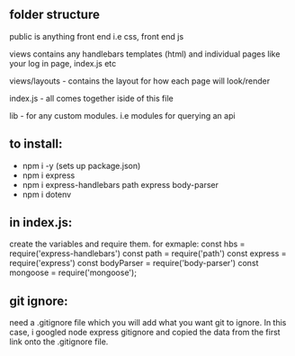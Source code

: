## folder structure

public is anything front end i.e css, front end js

views contains any handlebars templates (html) and individual pages like your log in page, index.js etc

views/layouts - contains the layout for how each page will look/render

index.js - all comes together iside of this file

lib - for any custom modules. i.e modules for querying an api 

## to install:

- npm i -y (sets up package.json)
- npm i express
- npm i express-handlebars path express body-parser
- npm i dotenv

## in index.js:

create the variables and require them. for exmaple: 
const hbs = require('express-handlebars')
const path = require('path')
const express = require('express')
const bodyParser = require('body-parser')
const mongoose = require('mongoose');

## git ignore: 
need a .gitignore file which you will add what you want git to ignore. In this case, i googled
node express gitignore and copied the data from the first link onto the .gitignore file.

